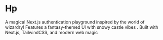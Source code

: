 # Hp
A magical Next.js authentication playground inspired by the world of wizardry! Features a fantasy-themed UI with snowy castle vibes . Built with Next.js, TailwindCSS, and modern web magic
